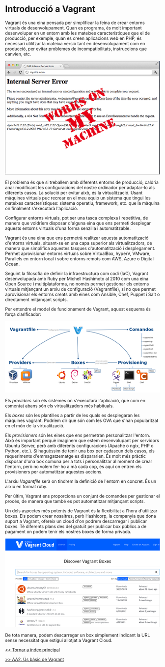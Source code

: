 # Introducció a Vagrant

Vagrant és una eina pensada per simplificar la feina de crear entorns virtuals de desenvolupament. Quan es programa, és molt important desenvolupar en un entorn amb les mateixes característiques que el de producció, per exemple, quan es creen aplicacions web en PHP, és necessari utilitzar la mateixa versió tant en desenvolupament com en producció, per evitar problemes de incompatibilitats, instruccions que canvien, etc.

![Works in my machine](pics/WorkInMyMachine.png)

El problema és que si treballem amb diferents entorns de producció, caldria anar modificant les configuracions del nostre ordinador per adaptar-lo als diferents casos. La solució per evitar això, és la virtualització. Usant màquines virtuals puc recrear en el meu equip un sistema que tingui les mateixes característiques: sistema operatiu, framework, etc. que la màquina on finalment s'executarà l'aplicació.

Configurar entorns virtuals, pot ser una tasca complexa i repetitiva, de manera que voldríem disposar d'alguna eina que ens permeti desplegar aquests entorns virtuals d'una forma senzilla i automatitzable.

Vagrant és una eina que ens permetrà realitzar aquesta automatització d'entorns virtuals, situant-se en una capa superior als virtualitzadors, de manera que simplifica aquestes tasques d'automatització i desplegament. Permet aprovisionar entorns virtuals sobre VirtualBox, hyperV, VMware, Parallels en entorn local i sobre entorns remots com AWS, Azure o Digital Ocean.

Seguint la filosofia de definir la infraestructura com codi (IaC), Vagrant desenvolupada amb Ruby per Michell Hashimoto al 2010 com una eina Open Source i multiplataforma, no només permet gestionar els entorns virtuals mitjançant un arxiu de configuració (Vagrantfile), si no que permet aprovisionar els entorns creats amb eines com Ansible, Chef, Puppet i Salt o directament mitjançant scripts.

Per entendre el model de funcionament de Vagrant, aquest esquema és força clarificador:

![Vagrant map](pics/vagrantMap.png)

Els *providers* són els sistemes on s'executarà l'aplicació, que com en esmentat abans són els virtualitzadors més habituals.

Els *boxes* són les plantilles a partir de les quals es desplegaran les màquines vagrant. Podríem dir que són com les OVA que s'han popularitzat en el món de la virtualització.

Els *provisioners* són les eines que ens permetran personalitzar l'entorn. Això és important perquè imaginem que estem desenvolupant per servidors Ubuntu Server, però amb diferents configuracions (Apache o ngix, PHP o Python, etc.). Si haguèssim de tenir una box per cadascun dels casos, els requeriments d'emmagatzematge es dispararien. És molt més pràctic disposar d'una box comuna per a tots i personalitzar al moment de crear l'entorn, però no volem fer-ho a mà cada cop, és aquí on entren els provisioners per automatitzar aquestes accions.

L'arxiu *Vagantfile* serà on tindrem la definició de l'entorn en concret. És un arxiu en format ruby.

Per últim, Vagrant ens proporciona un conjunt de comandes per gestionar el procés, de manera que també es pot automatitzar mitjançant scripts.

Un dels aspectes més potents de Vagrant és la flexibilitat a l'hora d'utilitzar boxes. Els podem crear nosaltres, però Hashicorp, la companyia que dona suport a Vagrant, ofereix un cloud d'on podrem descarregar i publicar boxes. Té diferents plans des del gratuït per publicar box públics a de pagament on podem tenir els nostres boxes de forma privada.

![Vagrant Cloud](pics/vagrantCloud.png)

De tota manera, podem descarregar un box simplement indicant la URL sense necessitat que estigui allotjat a Vagrant Cloud.

[<< Tornar a índex principal](../README.md)

[>> AA2. Ús bàsic de Vagrant](../AA2/)